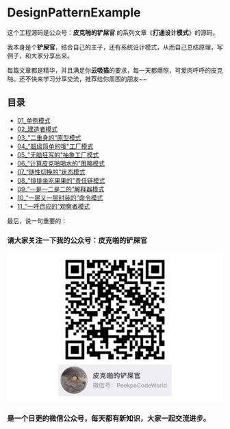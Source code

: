 # DesignPatternExample

这个工程源码是公众号：**皮克啪的铲屎官**  的系列文章《**打通设计模式**》的源码。  

我本身是个**铲屎官**，结合自己的主子，还有系统设计模式，从而自己总结原理，写例子，和大家分享出来。

每篇文章都是精华，并且满足你**云吸猫**的要求，每一天都爆照，可爱肉呼呼的皮克啪。还不快来学习分享交流，推荐给你周围的朋友~~

## 目录
- [01_单例模式](https://github.com/SwyftG/DesignPatternExample/tree/master/src/DP_01_SingletonPattern)  
- [02_建造者模式](https://github.com/SwyftG/DesignPatternExample/tree/master/src/DP_02_BuilderPattern)
- [03_"二重身的"原型模式](https://github.com/SwyftG/DesignPatternExample/tree/master/src/DP_03_PrototypePattern)
- [04_"超级简单的哦"工厂模式](https://github.com/SwyftG/DesignPatternExample/tree/master/src/DP_04_FactoryPattern)
- [05_"无脑狂写的"抽象工厂模式](https://github.com/SwyftG/DesignPatternExample/tree/master/src/DP_05_AbstractFactoryPattern)
- [06_"计算皮克啪喝水的"策略模式](https://github.com/SwyftG/DesignPatternExample/tree/master/src/DP_06_StrategyPattern)
- [07_“随性切换的”状态模式](https://github.com/SwyftG/DesignPatternExample/tree/master/src/DP_07_StatePattern)
- [08_"排排坐吃果果的"责任链模式](https://github.com/SwyftG/DesignPatternExample/tree/master/src/DP_08_ChainOfResponsibilityPattern)
- [09_“一是一二是二的”解释器模式](https://github.com/SwyftG/DesignPatternExample/tree/master/src/DP_09_InterpreterPattern)
- [10_“一层又一层封装的”命令模式](https://github.com/SwyftG/DesignPatternExample/tree/master/src/DP_10_CommandPattern)
- [11_“一呼百应的”观察者模式](https://github.com/SwyftG/DesignPatternExample/tree/master/src/DP_11_ObserverPattern)




最后，说一句重要的：

### 请大家关注一下我的公众号：**皮克啪的铲屎官**
![qr_code](https://github.com/SwyftG/DesignPatternExample/blob/dev/src/img/qr_code.png)
### 是一个日更的微信公众号，每天都有新知识，大家一起交流进步。